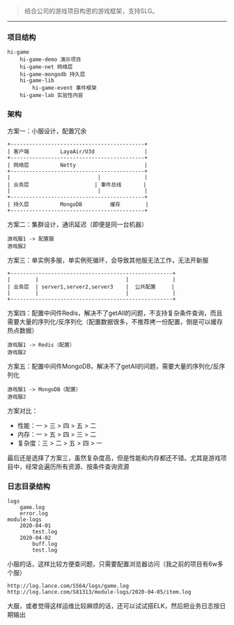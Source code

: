> 结合公司的游戏项目构思的游戏框架，支持SLG。

---

### 项目结构
```
hi-game
    hi-game-demo 演示项目
    hi-game-net 网络层
    hi-game-mongodb 持久层
    hi-game-lib
        hi-game-event 事件框架
    hi-game-lab 实验性内容
```

### 架构
方案一：小服设计，配置冗余
```
+-------------------------------------------+
| 客户端          LayaAir/U3d                |
+-------------------------------------------+
| 网络层          Netty                      |
+-------------------------------------------+
|                            |              |
| 业务层                     | 事件总线       |
|                            |              |
+-------------------------------------------+
| 持久层          MongoDB         缓存        |
+-------------------------------------------+
```

方案二：集群设计，通讯延迟（即便是同一台机器）
```
游戏服1 -> 配置服
游戏服2
```

方案三：单实例多服，单实例死循环，会导致其他服无法工作，无法开新服
```
+----------------------------------------------------+
|        |                            |              |
| 业务层  | server1,server2,server3    |  公共配置     |
|        |                            |              |
+----------------------------------------------------+
```

方案四：配置中间件Redis，解决不了getAll的问题，不支持复杂条件查询，而且需要大量的序列化/反序列化（配置数据很多，不推荐拷一份配置，倒是可以缓存热点数据）
```
游戏服1 -> Redis（配置）
游戏服2
```

方案五：配置中间件MongoDB，解决不了getAll的问题，需要大量的序列化/反序列化
```
游戏服1 -> MongoDB（配置）
游戏服2
```

方案对比：
* 性能：一 > 三 > 四 > 五 > 二
* 内存：一 > 五 > 四 > 三 > 二
* 复杂度：三 > 二 > 五 > 四 > 一

最后还是选择了方案三，虽然复杂度高，但是性能和内存都还不错。尤其是游戏项目中，经常会遍历所有资源、按条件查询资源  

### 日志目录结构
```
logs
    game.log
    error.log
module-logs
    2020-04-01
        test.log
    2020-04-02
        buff.log
        test.log
```

小服的话，这样比较方便查问题，只需要配置浏览器访问（我之前的项目有6w多个服）
```
http://log.lance.com/S564/logs/game.log
http://log.lance.com/S81313/module-logs/2020-04-05/item.log
```

大服，或者觉得这样运维比较麻烦的话，还可以试试搭ELK，然后把业务日志按日期输出
